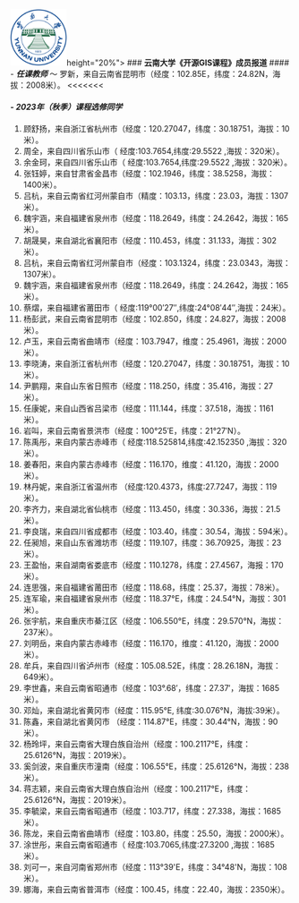 <!-- <div align='center'> --> <img src="../ynu_logo.png" width="20%"
height="20%"> <!-- </div> --> ### **云南大学《开源GIS课程》成员报道** #### -
**_任课教师_** ～
罗新，来自云南省昆明市（经度：102.85E，纬度：24.82N，海拔：2008米）。 <<<<<<<


#### - **_2023年（秋季）课程选修同学_**
1. 顾舒扬，来自浙江省杭州市（经度：120.27047，纬度：30.18751，海拔：10米）。        
2. 周全，来自四川省乐山市（ 经度:103.7654,纬度:29.5522 ,海拔：320米）。    
3. 余金珂，来自四川省乐山市（ 经度:103.7654,纬度:29.5522 ,海拔：320米）。     
4. 张钰婷，来自甘肃省金昌市（经度：102.1946，纬度：38.5258，海拔：1400米）。     
5. 吕杭，来自云南省红河州蒙自市（精度：103.13，纬度：23.03，海拔：1307米）。        
6. 魏宇涵，来自福建省泉州市（经度：118.2649，纬度：24.2642，海拔：165米）。    
7. 胡晟昊，来自湖北省襄阳市（经度：110.453，纬度：31.133，海拔：302米）。     
8. 吕杭，来自云南省红河州蒙自市（经度：103.1324，纬度：23.0343，海拔：1307米）。          
9. 魏宇涵，来自福建省泉州市（经度：118.2649，纬度：24.2642，海拔：165米）。      
10. 蔡熠，来自福建省莆田市（ 经度:119°00′27″,纬度:24°08′44″,海拔：24米）。    
11. 杨彭武，来自云南省昆明市（经度：102.850，纬度：24.827，海拔：2008米）。    
12. 卢玉，来自云南省曲靖市（经度：103.7947，维度：25.4961，海拔：2000米）。    
13. 李晓涛，来自浙江省杭州市（经度：120.27047，纬度：30.18751，海拔：10米）。       
14. 尹鹏翔，来自山东省日照市（经度：118.250，纬度：35.416，海拔：27米）。     
15. 任康妮，来自山西省吕梁市（经度：111.144，纬度：37.518，海拔：1161米）。    
16. 岩叫，来自云南省景洪市（经度：100°25′E，纬度：21°27′N）。      
17. 陈禹彤，来自内蒙古赤峰市（ 经度:118.525814,纬度:42.152350 ,海拔：320米）。    
18. 姜春阳，来自内蒙古赤峰市（经度：116.170，维度：41.120，海拔：2000米）。    
19. 林丹妮，来自浙江省温州市 （经度:120.4373，纬度:27.7247，海拔：119米）。       
20. 李齐力，来自湖北省仙桃市（经度：113.450，纬度：30.336，海拔：21.5米）。            
21. 李良瑞，来自四川省成都市（经度：103.40，纬度：30.54，海拔：594米）。    
22. 任昶旭，来自山东省潍坊市（经度：119.107，纬度：36.70925，海拔：23米）。    
23. 王盈怡，来自湖南省娄底市（经度：110.1278，纬度：27.4567，海报：170米）。     
24. 连思强，来自福建省莆田市（经度：118.68，纬度：25.37，海拔：78米）。    
25. 连军瑜，来自福建省泉州市（经度：118.37°E，纬度：24.54°N，海拔：301米）。    
26. 张宇航，来自重庆市綦江区（经度：106.550°E，纬度：29.570°N，海拔：237米）。    
27. 刘明岳，来自内蒙古赤峰市（经度：116.170，维度：41.120，海拔：2000米）。    
28. 牟兵，来自四川省泸州市（经度：105.08.52E，纬度：28.26.18N，海拔：649米）。    
29. 李世鑫，来自云南省昭通市（经度：103°.68′，纬度：27.37′，海拔：1685米）。    
30. 邓灿，来自湖北省黄冈市（经度：115.95°E, 纬度:30.076°N，海拔:39米）。   
31. 陈鑫，来自湖北省黄冈市 （经度：114.87°E，纬度：30.44°N，海拔：90米）。  
32. 杨玲坪，来自云南省大理白族自治州（经度：100.2117°E，纬度：25.6126°N，海拔：2019米）。     
33. 奚剑波，来自重庆市潼南（经度：106.55°E，纬度：25.6126°N，海拔：238米）。    
34. 蒋志颖，来自云南省大理白族自治州（经度：100.2117°E，纬度：25.6126°N，海拔：2019米）。    
35. 李毓梁，来自云南省昭通市（经度：103.717，纬度：27.338，海拔：1685米）。            
36. 陈龙，来自云南省曲靖市（经度：103.80，纬度：25.50，海拔：2000米）。      
37. 涂世彤，来自云南省昭通市（ 经度:103.7065,纬度:27.3200 ,海拔：1685米）。     
38. 刘可一，来自河南省郑州市（经度：113°39'E，纬度：34°48'N，海拔：108米）。         
39. 娜海，来自云南省普洱市（经度：100.45，纬度：22.40，海拔：2350米）。   




